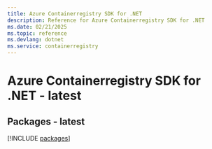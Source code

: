 ```yaml
---
title: Azure Containerregistry SDK for .NET
description: Reference for Azure Containerregistry SDK for .NET
ms.date: 02/21/2025
ms.topic: reference
ms.devlang: dotnet
ms.service: containerregistry
---
```

# Azure Containerregistry SDK for .NET - latest
## Packages - latest
[!INCLUDE [packages](containerregistry-index.md)]